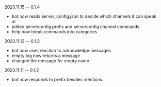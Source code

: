 2020.11.15 -- 0.1.4
- bot now reads server_config.json to decide which channels it can speak at
- added serverconfig prefix and serverconfig channel commands
- help now break commands into categories

2020.11.13 -- 0.1.3
- bot now uses reaction to acknowledge messages
- empty log now returns a message
- changed the message for empty name


2020.11.11 -- 0.1.2
- bot now responds to prefix besides mentions.
